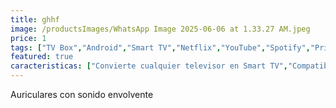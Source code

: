 ```yaml
---
title: ghhf
image: /productsImages/WhatsApp Image 2025-06-06 at 1.33.27 AM.jpeg
price: 1
tags: ["TV Box","Android","Smart TV","Netflix","YouTube","Spotify","Prime Video","Bluetooth"]
featured: true
caracteristicas: ["Convierte cualquier televisor en Smart TV","Compatible con Netflix"," YouTube"," Prime Video"," Spotify"," entre otras apps","Conexión HDMI y WiFi","Incluye control remoto multifunción","Interfaz Android fácil de usar","Soporte de 2GB RAM y 16GB almacenamiento"]
---
```


Auriculares con sonido envolvente